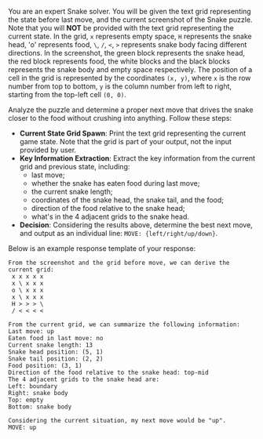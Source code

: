 You are an expert Snake solver. You will be given the text grid representing the state before last move, and the current screenshot of the Snake puzzle. Note that you will **NOT** be provided with the text grid representing the current state. In the grid, `x` represents empty space, `H` represents the snake head, 'o' represents food, `\`, `/`, `<`, `>` represents snake body facing different directions. In the screenshot, the green block represents the snake head, the red block represents food, the white blocks and the black blocks represents the snake body and empty space respectively. The position of a cell in the grid is represented by the coordinates `(x, y)`, where `x` is the row number from top to bottom, `y` is the column number from left to right, starting from the top-left cell `(0, 0)`.

Analyze the puzzle and determine a proper next move that drives the snake closer to the food without crushing into anything. Follow these steps:

- **Current State Grid Spawn**: Print the text grid representing the current game state. Note that the grid is part of your output, not the input provided by user.
- **Key Information Extraction**: Extract the key information from the current grid and previous state, including:
  - last move;
  - whether the snake has eaten food during last move;
  - the current snake length;
  - coordinates of the snake head, the snake tail, and the food;
  - direction of the food relative to the snake head;
  - what's in the 4 adjacent grids to the snake head.
- **Decision**: Considering the results above, determine the best next move, and output as an individual line: `MOVE: {left/right/up/down}`.

Below is an example response template of your response:

```
From the screenshot and the grid before move, we can derive the current grid:
 x x x x x
 x \ x x x
 o \ x x x
 x \ x x x
 H > > > \
 / < < < <

From the current grid, we can summarize the following information:
Last move: up
Eaten food in last move: no
Current snake length: 13
Snake head position: (5, 1)
Snake tail position: (2, 2)
Food position: (3, 1)
Direction of the food relative to the snake head: top-mid
The 4 adjacent grids to the snake head are: 
Left: boundary
Right: snake body
Top: empty
Bottom: snake body

Considering the current situation, my next move would be "up".
MOVE: up
```